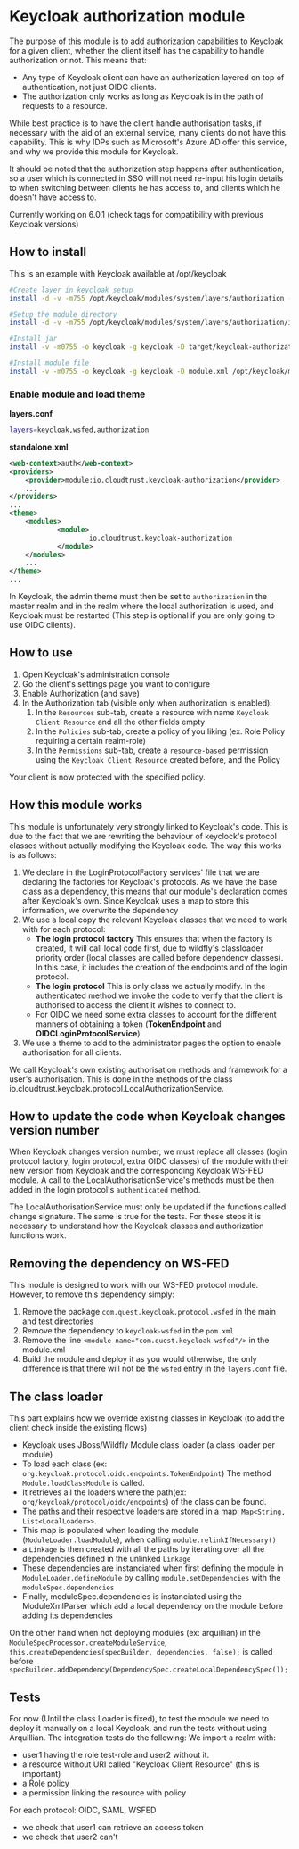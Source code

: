 # Keycloak authorization module

The purpose of this module is to add authorization capabilities to Keycloak for a given client, whether the client 
itself has the capability to handle authorization or not. This means that:

* Any type of Keycloak client can have an authorization layered on top of authentication, not just OIDC clients.
* The authorization only works as long as Keycloak is in the path of requests to a resource.

While best practice is to have the client handle authorisation tasks, if necessary with the aid of an external service,
many clients do not have this capability. This is why IDPs such as Microsoft's Azure AD offer this service, and why we
provide this module for Keycloak.

It should be noted that the authorization step happens after authentication, so a user which is connected in SSO will
not need re-input his login details to when switching between clients he has access to, and clients which he doesn't
have access to.

Currently working on 6.0.1 (check tags for compatibility with previous Keycloak versions)

## How to install
This is an example with Keycloak available at /opt/keycloak

```Bash
#Create layer in keycloak setup
install -d -v -m755 /opt/keycloak/modules/system/layers/authorization -o keycloak -g keycloak

#Setup the module directory
install -d -v -m755 /opt/keycloak/modules/system/layers/authorization/io/cloudtrust/keycloak-authorization/main/ -o keycloak -g keycloak

#Install jar
install -v -m0755 -o keycloak -g keycloak -D target/keycloak-authorization-6.0.1.jar /opt/keycloak/modules/system/layers/authorization/io/cloudtrust/keycloak-authorization/main/

#Install module file
install -v -m0755 -o keycloak -g keycloak -D module.xml /opt/keycloak/modules/system/layers/authorization/io/cloudtrust/keycloak-authorization/main/

```

### Enable module and load theme

__layers.conf__

```Bash
layers=keycloak,wsfed,authorization
```

__standalone.xml__

```xml
<web-context>auth</web-context>
<providers>
    <provider>module:io.cloudtrust.keycloak-authorization</provider>
    ...
</providers>
...
<theme>
    <modules>
            <module>
                    io.cloudtrust.keycloak-authorization
            </module>
    </modules>
    ...
</theme>
...
```

In Keycloak, the admin theme must then be set to `authorization` in the master realm and in the realm where the local
authorization is used, and Keycloak must be restarted (This step is optional if you are only going to use OIDC clients).

## How to use
1) Open Keycloak's administration console
1) Go the client's settings page you want to configure
1) Enable Authorization (and save)
1) In the Authorization tab (visible only when authorization is enabled):
    1) In the `Resources` sub-tab, create a resource with name `Keycloak Client Resource` and all the other fields empty
    1) In the `Policies` sub-tab, create a policy of you liking (ex. Role Policy requiring a certain realm-role)
    1) In the `Permissions` sub-tab, create a `resource-based` permission using the `Keycloak Client Resource` created before, and the Policy

Your client is now protected with the specified policy.


## How this module works

This module is unfortunately very strongly linked to Keycloak's code. This is due to the fact that we are rewriting the
behaviour of keyclock's protocol classes without actually modifying the Keycloak code. The way this works is as follows:

1) We declare in the LoginProtocolFactory services' file that we are declaring the factories for Keycloak's protocols.
As we have the base class as a dependency, this means that our module's declaration comes after Keycloak's own. Since
Keycloak uses a map to store this information, we overwrite the dependency
1) We use a local copy the relevant Keycloak classes that we need to work with for each protocol:
    * **The login protocol factory** This ensures that when the factory is created, it will call local code first, due to
    wildfly's classloader priority order (local classes are called before dependency classes). In this case, it includes
    the creation of the endpoints and of the login protocol.
    * **The login protocol** This is only class we actually modify. In the authenticated method we invoke the code to
    verify that the client is authorised to access the client it wishes to connect to.
    * For OIDC we need some extra classes to account for the different manners of obtaining a token (**TokenEndpoint**
    and **OIDCLoginProtocolService**)
1) We use a theme to add to the administrator pages the option to enable authorisation for all clients.

We call Keycloak's own existing authorisation methods and framework for a user's authorisation. This is done in the
methods of the class io.cloudtrust.keycloak.protocol.LocalAuthorizationService.

## How to update the code when Keycloak changes version number

When Keycloak changes version number, we must replace all classes (login protocol factory, login
protocol, extra OIDC classes) of the module with their new version from Keycloak and the corresponding Keycloak WS-FED
module. A call to the LocalAuthorisationService's methods must be then added in the login protocol's `authenticated` method.

The LocalAuthorisationService must only be updated if the functions called change signature. The same is true for the
tests. For these steps it is necessary to understand how the Keycloak classes and authorization functions work.

## Removing the dependency on WS-FED

This module is designed to work with our WS-FED protocol module. However, to remove this dependency simply:
1) Remove the package `com.quest.keycloak.protocol.wsfed` in the main and test directories
1) Remove the dependency to `keycloak-wsfed` in the `pom.xml`
1) Remove the line `<module name="com.quest.keycloak-wsfed"/>` in the module.xml
1) Build the module and deploy it as you would otherwise, the only difference is that there will not be the `wsfed`
entry in the `layers.conf` file.

## The class loader

This part explains how we override existing classes in Keycloak (to add the client check inside the existing flows)
- Keycloak uses JBoss/Wildfly Module class loader (a class loader per module)
- To load each class (ex: `org.keycloak.protocol.oidc.endpoints.TokenEndpoint`) The method `Module.loadClassModule` is called.
- It retrieves all the loaders where the path(ex: `org/keycloak/protocol/oidc/endpoints`) of the class can be found.
- The paths and their respective loaders are stored in a map: `Map<String, List<LocalLoader>>`.
- This map is populated when loading the module (`ModuleLoader.loadModule`), when calling `module.relinkIfNecessary()`
- a `Linkage` is then created with all the paths by iterating over all the dependencies defined in the unlinked `Linkage`
- These dependencies are instanciated when first defining the module in `ModuleLoader.defineModule` by calling `module.setDependencies` with the `moduleSpec.dependencies`
- Finally, moduleSpec.dependencies is instanciated using the ModuleXmlParser which add a local dependency on the module before adding its dependencies

On the other hand when hot deploying modules (ex: arquillian) in the `ModuleSpecProcessor.createModuleService`,
`this.createDependencies(specBuilder, dependencies, false);` is called before `specBuilder.addDependency(DependencySpec.createLocalDependencySpec());`

## Tests
For now (Until the class Loader is fixed), to test the module we need to deploy it manually on a local Keycloak, and run the tests without using Arquillian.
The integration tests do the following:
We import a realm with:
- user1 having the role test-role and user2 without it.
- a resource without URI called "Keycloak Client Resource" (this is important)
- a Role policy
- a permission linking the resource with policy

For each protocol: OIDC, SAML, WSFED
- we check that user1 can retrieve an access token
- we check that user2 can't
